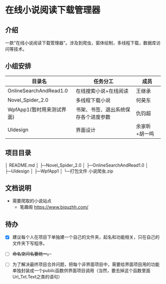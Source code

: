 # 在线小说阅读下载管理器

## 介绍

一款"在线小说阅读下载管理器"。涉及到爬虫，窗体绘制，多线程下载，数据库访问等技术。

## 小组安排

| 目录名                              | 任务分工                               | 成员          |
| ------------------------------------ | ------------- | ------------- |
| OnlineSearchAndRead1.0 | 在线搜索小说+在线阅读                | 王继承        |
| Novel_Spider_2.0     | 多线程下载小说                       | 何昊东        |
| WpfApp1(暂时用来测试界面) | 书架、书签、退出系统保存各个进度参数 | 仇钧超        |
| UIdesign               | 界面设计                             | 余家昕+胡一鸣 |

## 项目目录

│  README.md
│
├─Novel_Spider_2.0
│
├─OnlineSearchAndRead1.0
│
├─UIdesign
│ 
├─WpfApp1
│
└─打包文件
        小说爬虫.zip

## 文档说明

- 需要爬取的小说站点
  - 笔趣阁 https://www.biquzhh.com/

## 待办

- [x] 建议每个人在项目下单独建一个自己的文件夹，起名和功能相关，只在自己的文件夹下写程序。

- [ ] ~~命名空间名要统一。~~

- [ ] 为了解决最终项目合并问题，把每个非界面项目中，需要给界面项目用的功能单独封装成一个pubilc函数供界面项目调用（当然，要去掉这个函数里面Url_Txt.Text之类的语句）